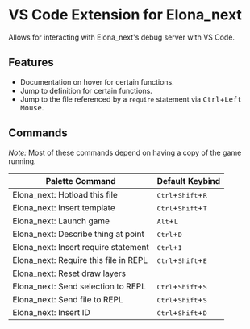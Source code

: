 # VS Code Extension for Elona\_next

Allows for interacting with Elona\_next's debug server with VS Code.

## Features

- Documentation on hover for certain functions.
- Jump to definition for certain functions.
- Jump to the file referenced by a `require` statement via <kbd>Ctrl</kbd>+<kbd>Left Mouse</kbd>.

## Commands

*Note:* Most of these commands depend on having a copy of the game running.

| Palette Command                        | Default Keybind                               |
-----------------------------------------|-----------------------------------------------|
| Elona_next: Hotload this file          | <kbd>Ctrl</kbd>+<kbd>Shift</kbd>+<kbd>R</kbd> |
| Elona_next: Insert template            | <kbd>Ctrl</kbd>+<kbd>Shift</kbd>+<kbd>T</kbd> |                     
| Elona_next: Launch game                | <kbd>Alt</kbd>+<kbd>L</kbd>                   |                   
| Elona_next: Describe thing at point    | <kbd>Ctrl</kbd>+<kbd>D</kbd>                  |                   
| Elona_next: Insert require statement   | <kbd>Ctrl</kbd>+<kbd>I</kbd>                  |                  
| Elona_next: Require this file in REPL  | <kbd>Ctrl</kbd>+<kbd>Shift</kbd>+<kbd>E</kbd> |                 
| Elona_next: Reset draw layers          |                                               |
| Elona_next: Send selection to REPL     | <kbd>Ctrl</kbd>+<kbd>Shift</kbd>+<kbd>S</kbd> |               
| Elona_next: Send file to REPL          | <kbd>Ctrl</kbd>+<kbd>Shift</kbd>+<kbd>S</kbd> |              
| Elona_next: Insert ID                  | <kbd>Ctrl</kbd>+<kbd>Shift</kbd>+<kbd>D</kbd> |
